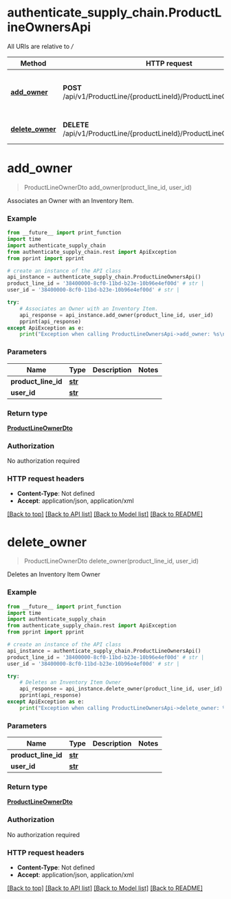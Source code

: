 # authenticate_supply_chain.ProductLineOwnersApi

All URIs are relative to */*

Method | HTTP request | Description
------------- | ------------- | -------------
[**add_owner**](ProductLineOwnersApi.md#add_owner) | **POST** /api/v1/ProductLine/{productLineId}/ProductLineOwners/{userId} | Associates an Owner with an Inventory Item.
[**delete_owner**](ProductLineOwnersApi.md#delete_owner) | **DELETE** /api/v1/ProductLine/{productLineId}/ProductLineOwners/{userId} | Deletes an Inventory Item Owner

# **add_owner**
> ProductLineOwnerDto add_owner(product_line_id, user_id)

Associates an Owner with an Inventory Item.

### Example
```python
from __future__ import print_function
import time
import authenticate_supply_chain
from authenticate_supply_chain.rest import ApiException
from pprint import pprint

# create an instance of the API class
api_instance = authenticate_supply_chain.ProductLineOwnersApi()
product_line_id = '38400000-8cf0-11bd-b23e-10b96e4ef00d' # str | 
user_id = '38400000-8cf0-11bd-b23e-10b96e4ef00d' # str | 

try:
    # Associates an Owner with an Inventory Item.
    api_response = api_instance.add_owner(product_line_id, user_id)
    pprint(api_response)
except ApiException as e:
    print("Exception when calling ProductLineOwnersApi->add_owner: %s\n" % e)
```

### Parameters

Name | Type | Description  | Notes
------------- | ------------- | ------------- | -------------
 **product_line_id** | [**str**](.md)|  | 
 **user_id** | [**str**](.md)|  | 

### Return type

[**ProductLineOwnerDto**](ProductLineOwnerDto.md)

### Authorization

No authorization required

### HTTP request headers

 - **Content-Type**: Not defined
 - **Accept**: application/json, application/xml

[[Back to top]](#) [[Back to API list]](../README.md#documentation-for-api-endpoints) [[Back to Model list]](../README.md#documentation-for-models) [[Back to README]](../README.md)

# **delete_owner**
> ProductLineOwnerDto delete_owner(product_line_id, user_id)

Deletes an Inventory Item Owner

### Example
```python
from __future__ import print_function
import time
import authenticate_supply_chain
from authenticate_supply_chain.rest import ApiException
from pprint import pprint

# create an instance of the API class
api_instance = authenticate_supply_chain.ProductLineOwnersApi()
product_line_id = '38400000-8cf0-11bd-b23e-10b96e4ef00d' # str | 
user_id = '38400000-8cf0-11bd-b23e-10b96e4ef00d' # str | 

try:
    # Deletes an Inventory Item Owner
    api_response = api_instance.delete_owner(product_line_id, user_id)
    pprint(api_response)
except ApiException as e:
    print("Exception when calling ProductLineOwnersApi->delete_owner: %s\n" % e)
```

### Parameters

Name | Type | Description  | Notes
------------- | ------------- | ------------- | -------------
 **product_line_id** | [**str**](.md)|  | 
 **user_id** | [**str**](.md)|  | 

### Return type

[**ProductLineOwnerDto**](ProductLineOwnerDto.md)

### Authorization

No authorization required

### HTTP request headers

 - **Content-Type**: Not defined
 - **Accept**: application/json, application/xml

[[Back to top]](#) [[Back to API list]](../README.md#documentation-for-api-endpoints) [[Back to Model list]](../README.md#documentation-for-models) [[Back to README]](../README.md)

